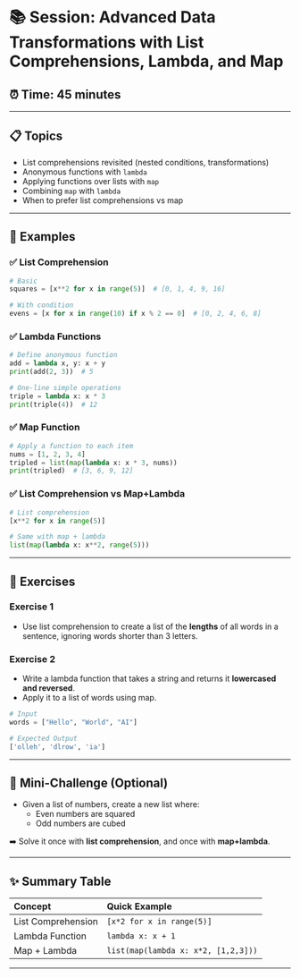 
# 📚 Session: Advanced Data Transformations with List Comprehensions, Lambda, and Map

## ⏰ Time: 45 minutes

---

## 📋 Topics

- List comprehensions revisited (nested conditions, transformations)
- Anonymous functions with `lambda`
- Applying functions over lists with `map`
- Combining `map` with `lambda`
- When to prefer list comprehensions vs map

---

## 🧩 Examples

### ✅ List Comprehension
```python
# Basic
squares = [x**2 for x in range(5)]  # [0, 1, 4, 9, 16]

# With condition
evens = [x for x in range(10) if x % 2 == 0]  # [0, 2, 4, 6, 8]
```

### ✅ Lambda Functions
```python
# Define anonymous function
add = lambda x, y: x + y
print(add(2, 3))  # 5

# One-line simple operations
triple = lambda x: x * 3
print(triple(4))  # 12
```

### ✅ Map Function
```python
# Apply a function to each item
nums = [1, 2, 3, 4]
tripled = list(map(lambda x: x * 3, nums))
print(tripled)  # [3, 6, 9, 12]
```

### ✅ List Comprehension vs Map+Lambda
```python
# List comprehension
[x**2 for x in range(5)]

# Same with map + lambda
list(map(lambda x: x**2, range(5)))
```

---

## 📝 Exercises

### Exercise 1
- Use list comprehension to create a list of the **lengths** of all words in a sentence, ignoring words shorter than 3 letters.

### Exercise 2
- Write a lambda function that takes a string and returns it **lowercased and reversed**.
- Apply it to a list of words using map.

```python
# Input
words = ["Hello", "World", "AI"]

# Expected Output
['olleh', 'dlrow', 'ia']
```

---

## 🎯 Mini-Challenge (Optional)

- Given a list of numbers, create a new list where:
  - Even numbers are squared
  - Odd numbers are cubed

➡️ Solve it once with **list comprehension**, and once with **map+lambda**.

---

## ✨ Summary Table

| Concept | Quick Example |
|:--------|:--------------|
| List Comprehension | `[x*2 for x in range(5)]` |
| Lambda Function | `lambda x: x + 1` |
| Map + Lambda | `list(map(lambda x: x*2, [1,2,3]))` |

---
